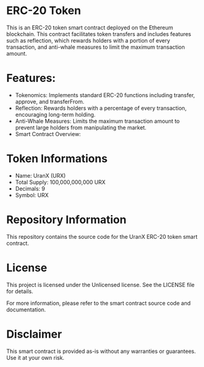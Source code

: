 # ERC-20 Token

This is an ERC-20 token smart contract deployed on the Ethereum blockchain. This contract facilitates token transfers and includes features such as reflection, which rewards holders with a portion of every transaction, and anti-whale measures to limit the maximum transaction amount.

# Features:

- Tokenomics: Implements standard ERC-20 functions including transfer, approve, and transferFrom.
- Reflection: Rewards holders with a percentage of every transaction, encouraging long-term holding.
- Anti-Whale Measures: Limits the maximum transaction amount to prevent large holders from manipulating the market.
- Smart Contract Overview:
# Token Informations
- Name: UranX (URX)
- Total Supply: 100,000,000,000 URX
- Decimals: 9
- Symbol: URX

# Repository Information
This repository contains the source code for the UranX ERC-20 token smart contract.


# License
This project is licensed under the Unlicensed license. See the LICENSE file for details.

For more information, please refer to the smart contract source code and documentation.

# Disclaimer
This smart contract is provided as-is without any warranties or guarantees. Use it at your own risk.
